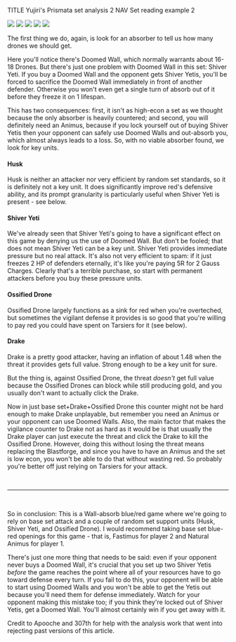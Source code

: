 TITLE Yujiri's Prismata set analysis 2
NAV Set reading example 2

![](https://s3.amazonaws.com/lunarch_blog/Units/Random+Set/Doomed%20Wall.png)
![](https://s3.amazonaws.com/lunarch_blog/Units/Random+Set/Husk.png)
![](https://s3.amazonaws.com/lunarch_blog/Units/Random+Set/Shiver%20Yeti.png)
![](https://s3.amazonaws.com/lunarch_blog/Units/Random+Set/Drake.png)
![](https://s3.amazonaws.com/lunarch_blog/Units/Random+Set/Ossified%20Drone.png)

The first thing we do, again, is look for an absorber to tell us how many drones we should get.

Here you'll notice there's Doomed Wall, which normally warrants about 16-18 Drones. But there's just one problem with Doomed Wall in this set: Shiver Yeti. If you buy a Doomed Wall and the opponent gets Shiver Yetis, you'll be forced to sacrifice the Doomed Wall immediately in front of another defender. Otherwise you won't even get a single turn of absorb out of it before they freeze it on 1 lifespan.

This has two consequences: first, it isn't as high-econ a set as we thought because the only absorber is heavily countered; and second, you will definitely need an Animus, because if you lock yourself out of buying Shiver Yetis then your opponent can safely use Doomed Walls and out-absorb you, which almost always leads to a loss. So, with no viable absorber found, we look for key units.

#### Husk

Husk is neither an attacker nor very efficient by random set standards, so it is definitely not a key unit. It does significantly improve red's defensive ability, and its prompt granularity is particularly useful when Shiver Yeti is present - see below.

#### Shiver Yeti

We've already seen that Shiver Yeti's going to have a significant effect on this game by denying us the use of Doomed Wall. But don't be fooled; that does not mean Shiver Yeti can be a key unit. Shiver Yeti provides immediate pressure but no real attack. It's also not very efficient to spam: if it just freezes 2 HP of defenders eternally, it's like you're paying 5R for 2 Gauss Charges. Clearly that's a terrible purchase, so start with permanent attackers before you buy these pressure units.

#### Ossified Drone

Ossified Drone largely functions as a sink for red when you're overteched, but sometimes the vigilant defense it provides is so good that you're willing to pay red you could have spent on Tarsiers for it (see below).

#### Drake

Drake is a pretty good attacker, having an inflation of about 1.48 when the threat it provides gets full value. Strong enough to be a key unit for sure.

But the thing is, against Ossified Drone, the threat *doesn't* get full value because the Ossified Drones can block while still producing gold, and you usually don't want to actually click the Drake.

Now in just base set+Drake+Ossified Drone this counter might not be hard enough to make Drake unplayable, but remember you need an Animus or your opponent can use Doomed Walls. Also, the main factor that makes the vigilance counter to Drake not as hard as it would be is that usually the Drake player can just execute the threat and click the Drake to kill the Ossified Drone. However, doing this without losing the threat means replacing the Blastforge, and since you have to have an Animus and the set is low econ, you won't be able to do that without wasting red. So probably you're better off just relying on Tarsiers for your attack.

<br>

---

<br>

So in conclusion: This is a Wall-absorb blue/red game where we're going to rely on base set attack and a couple of random set support units (Husk, Shiver Yeti, and Ossified Drone). I would recommend taking base set blue-red openings for this game - that is, Fastimus for player 2 and Natural Animus for player 1.

There's just one more thing that needs to be said: even if your opponent never buys a Doomed Wall, it's crucial that you set up two Shiver Yetis *before* the game reaches the point where all of your resources have to go toward defense every turn. If you fail to do this, your opponent will be able to start using Doomed Walls and you won't be able to get the Yetis out because you'll need them for defense immediately. Watch for your opponent making this mistake too; if you think they're locked out of Shiver Yetis, get a Doomed Wall. You'll almost certainly win if you get away with it.

Credit to Apooche and 307th for help with the analysis work that went into rejecting past versions of this article.
